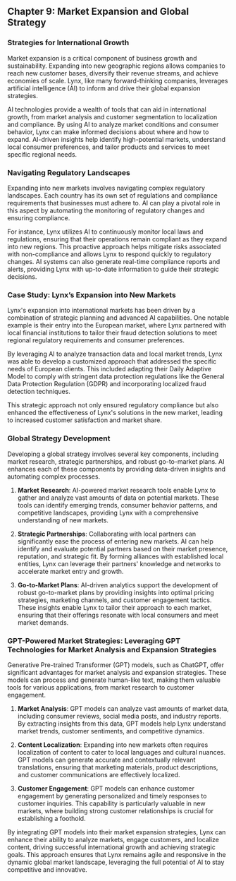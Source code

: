 ## Chapter 9: Market Expansion and Global Strategy

### Strategies for International Growth

Market expansion is a critical component of business growth and sustainability. Expanding into new geographic regions allows companies to reach new customer bases, diversify their revenue streams, and achieve economies of scale. Lynx, like many forward-thinking companies, leverages artificial intelligence (AI) to inform and drive their global expansion strategies.

AI technologies provide a wealth of tools that can aid in international growth, from market analysis and customer segmentation to localization and compliance. By using AI to analyze market conditions and consumer behavior, Lynx can make informed decisions about where and how to expand. AI-driven insights help identify high-potential markets, understand local consumer preferences, and tailor products and services to meet specific regional needs.

### Navigating Regulatory Landscapes

Expanding into new markets involves navigating complex regulatory landscapes. Each country has its own set of regulations and compliance requirements that businesses must adhere to. AI can play a pivotal role in this aspect by automating the monitoring of regulatory changes and ensuring compliance.

For instance, Lynx utilizes AI to continuously monitor local laws and regulations, ensuring that their operations remain compliant as they expand into new regions. This proactive approach helps mitigate risks associated with non-compliance and allows Lynx to respond quickly to regulatory changes. AI systems can also generate real-time compliance reports and alerts, providing Lynx with up-to-date information to guide their strategic decisions.

### Case Study: Lynx’s Expansion into New Markets

Lynx's expansion into international markets has been driven by a combination of strategic planning and advanced AI capabilities. One notable example is their entry into the European market, where Lynx partnered with local financial institutions to tailor their fraud detection solutions to meet regional regulatory requirements and consumer preferences.

By leveraging AI to analyze transaction data and local market trends, Lynx was able to develop a customized approach that addressed the specific needs of European clients. This included adapting their Daily Adaptive Model to comply with stringent data protection regulations like the General Data Protection Regulation (GDPR) and incorporating localized fraud detection techniques.

This strategic approach not only ensured regulatory compliance but also enhanced the effectiveness of Lynx's solutions in the new market, leading to increased customer satisfaction and market share.

### Global Strategy Development

Developing a global strategy involves several key components, including market research, strategic partnerships, and robust go-to-market plans. AI enhances each of these components by providing data-driven insights and automating complex processes.

1. **Market Research**: AI-powered market research tools enable Lynx to gather and analyze vast amounts of data on potential markets. These tools can identify emerging trends, consumer behavior patterns, and competitive landscapes, providing Lynx with a comprehensive understanding of new markets.

2. **Strategic Partnerships**: Collaborating with local partners can significantly ease the process of entering new markets. AI can help identify and evaluate potential partners based on their market presence, reputation, and strategic fit. By forming alliances with established local entities, Lynx can leverage their partners' knowledge and networks to accelerate market entry and growth.

3. **Go-to-Market Plans**: AI-driven analytics support the development of robust go-to-market plans by providing insights into optimal pricing strategies, marketing channels, and customer engagement tactics. These insights enable Lynx to tailor their approach to each market, ensuring that their offerings resonate with local consumers and meet market demands.

### GPT-Powered Market Strategies: Leveraging GPT Technologies for Market Analysis and Expansion Strategies

Generative Pre-trained Transformer (GPT) models, such as ChatGPT, offer significant advantages for market analysis and expansion strategies. These models can process and generate human-like text, making them valuable tools for various applications, from market research to customer engagement.

1. **Market Analysis**: GPT models can analyze vast amounts of market data, including consumer reviews, social media posts, and industry reports. By extracting insights from this data, GPT models help Lynx understand market trends, customer sentiments, and competitive dynamics.

2. **Content Localization**: Expanding into new markets often requires localization of content to cater to local languages and cultural nuances. GPT models can generate accurate and contextually relevant translations, ensuring that marketing materials, product descriptions, and customer communications are effectively localized.

3. **Customer Engagement**: GPT models can enhance customer engagement by generating personalized and timely responses to customer inquiries. This capability is particularly valuable in new markets, where building strong customer relationships is crucial for establishing a foothold.

By integrating GPT models into their market expansion strategies, Lynx can enhance their ability to analyze markets, engage customers, and localize content, driving successful international growth and achieving strategic goals. This approach ensures that Lynx remains agile and responsive in the dynamic global market landscape, leveraging the full potential of AI to stay competitive and innovative.
